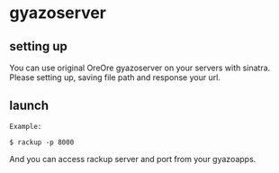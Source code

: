 gyazoserver
===========

## setting up
You can use original OreOre gyazoserver on your servers with sinatra.  
Please setting up, saving file path and response your url.

## launch
```
Example:

$ rackup -p 8000
```

And you can access rackup server and port from your gyazoapps.
